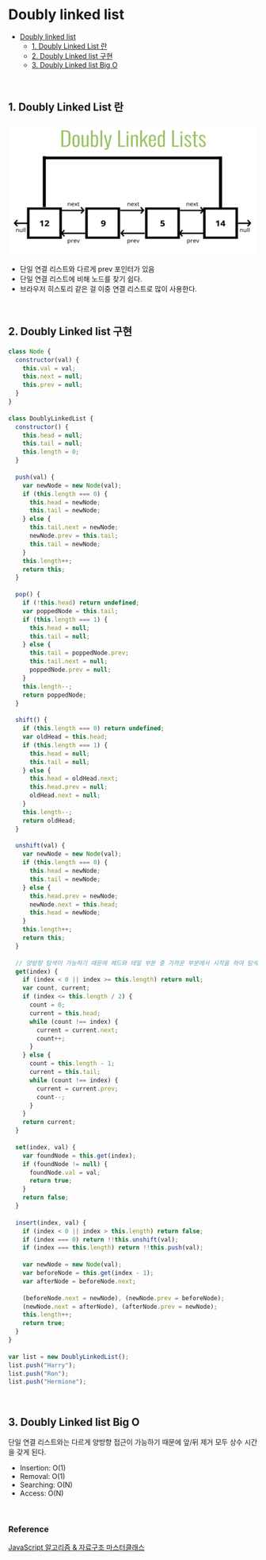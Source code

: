 # Doubly linked list

- [Doubly linked list](#doubly-linked-list)
  - [1. Doubly Linked List 란](#1-doubly-linked-list-란)
  - [2. Doubly Linked list 구현](#2-doubly-linked-list-구현)
  - [3. Doubly Linked list Big O](#3-doubly-linked-list-big-o)

</br>

## 1. Doubly Linked List 란

![doubly-linked-list](https://github.com/swywssaid/TIL/blob/main/image/data-structure/linked-list/doubly-linked-list.png?raw=true)

- 단일 연결 리스트와 다르게 prev 포인터가 있음
- 단일 연결 리스트에 비해 노드를 찾기 쉽다.
- 브라우저 히스토리 같은 걸 이중 연결 리스트로 많이 사용한다.

</br>

## 2. Doubly Linked list 구현

```js
class Node {
  constructor(val) {
    this.val = val;
    this.next = null;
    this.prev = null;
  }
}

class DoublyLinkedList {
  constructor() {
    this.head = null;
    this.tail = null;
    this.length = 0;
  }

  push(val) {
    var newNode = new Node(val);
    if (this.length === 0) {
      this.head = newNode;
      this.tail = newNode;
    } else {
      this.tail.next = newNode;
      newNode.prev = this.tail;
      this.tail = newNode;
    }
    this.length++;
    return this;
  }

  pop() {
    if (!this.head) return undefined;
    var poppedNode = this.tail;
    if (this.length === 1) {
      this.head = null;
      this.tail = null;
    } else {
      this.tail = poppedNode.prev;
      this.tail.next = null;
      poppedNode.prev = null;
    }
    this.length--;
    return poppedNode;
  }

  shift() {
    if (this.length === 0) return undefined;
    var oldHead = this.head;
    if (this.length === 1) {
      this.head = null;
      this.tail = null;
    } else {
      this.head = oldHead.next;
      this.head.prev = null;
      oldHead.next = null;
    }
    this.length--;
    return oldHead;
  }

  unshift(val) {
    var newNode = new Node(val);
    if (this.length === 0) {
      this.head = newNode;
      this.tail = newNode;
    } else {
      this.head.prev = newNode;
      newNode.next = this.head;
      this.head = newNode;
    }
    this.length++;
    return this;
  }

  // 양방향 탐색이 가능하기 때문에 헤드와 테일 부분 중 가까운 부분에서 시작을 하여 탐색한다.
  get(index) {
    if (index < 0 || index >= this.length) return null;
    var count, current;
    if (index <= this.length / 2) {
      count = 0;
      current = this.head;
      while (count !== index) {
        current = current.next;
        count++;
      }
    } else {
      count = this.length - 1;
      current = this.tail;
      while (count !== index) {
        current = current.prev;
        count--;
      }
    }
    return current;
  }

  set(index, val) {
    var foundNode = this.get(index);
    if (foundNode != null) {
      foundNode.val = val;
      return true;
    }
    return false;
  }

  insert(index, val) {
    if (index < 0 || index > this.length) return false;
    if (index === 0) return !!this.unshift(val);
    if (index === this.length) return !!this.push(val);

    var newNode = new Node(val);
    var beforeNode = this.get(index - 1);
    var afterNode = beforeNode.next;

    (beforeNode.next = newNode), (newNode.prev = beforeNode);
    (newNode.next = afterNode), (afterNode.prev = newNode);
    this.length++;
    return true;
  }
}

var list = new DoublyLinkedList();
list.push("Harry");
list.push("Ron");
list.push("Hermione");
```

</br>

## 3. Doubly Linked list Big O

단일 연결 리스트와는 다르게 양방향 접근이 가능하기 때문에 앞/뒤 제거 모두 상수 시간을 갖게 된다.

- Insertion: O(1)
- Removal: O(1)
- Searching: O(N)
- Access: O(N)

</br>

### Reference <!-- omit in toc -->

[JavaScript 알고리즘 & 자료구조 마스터클래스](https://www.udemy.com/course/best-javascript-data-structures/)
